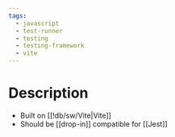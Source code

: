 ```yaml
---
tags:
  - javascript
  - test-runner
  - testing
  - testing-framework
  - vite
---
```

# Description
- Built on [[!db/sw/Vite|Vite]]
- Should be [[drop-in]] compatible for [[Jest]]